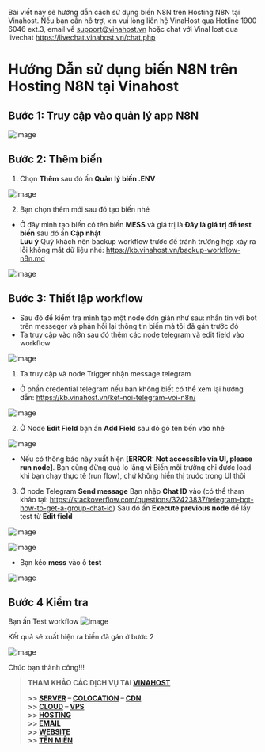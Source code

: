Bài viết này sẽ hướng dẫn cách sử dụng biến N8N trên Hosting N8N tại Vinahost. Nếu bạn cần hỗ trợ, xin vui lòng liên hệ VinaHost qua Hotline 1900 6046 ext.3, email về support@vinahost.vn hoặc chat với VinaHost qua livechat https://livechat.vinahost.vn/chat.php  
# Hướng Dẫn sử dụng biến N8N trên Hosting N8N tại Vinahost

## Bước 1: Truy cập vào quản lý app N8N

![image](https://github.com/user-attachments/assets/5ea97112-e649-4f6b-9374-a565e7b98e2d)

## Bước 2: Thêm biến 

1. Chọn **Thêm** sau đó ấn **Quản lý biến .ENV** 

![image](https://github.com/user-attachments/assets/a955841c-abd4-4b1a-8186-b128e0dce539)


2. Bạn chọn thêm mới sau đó tạo biến nhé
- Ở đây mình tạo biến có tên biến **MESS** và giá trị là **Đây là giá trị để test biến** sau đó ấn **Cập nhật**  
**Lưu ý** Quý khách nên backup workflow trước để tránh trường hợp xảy ra lỗi không mất dữ liệu nhé: https://kb.vinahost.vn/backup-workflow-n8n.md

![image](https://github.com/user-attachments/assets/bd69d46b-aeb3-4932-9a63-7b45ee17b552)


## Bước 3: Thiết lập workflow  
-  Sau đó để kiểm tra mình tạo một node đơn giản như sau: nhắn tin với bot trên messeger và phản hồi lại thông tin biến mà tôi đã gán trước đó
-  Ta truy cập vào n8n sau đó thêm các node telegram và edit field vào workflow

![image](https://github.com/user-attachments/assets/83810cb6-4fae-4105-ae27-8eebe5442477)

1. Ta truy cập và node Trigger nhận message telegram
- Ở phần credential telegram nếu bạn không biết có thể xem lại hướng dẫn: https://kb.vinahost.vn/ket-noi-telegram-voi-n8n/

![image](https://github.com/user-attachments/assets/63679a8b-e601-4d1a-b639-a457f95a8e3e)


2. Ở Node  **Edit Field** bạn ấn **Add Field** sau đó gõ tên bến vào nhé

![image](https://github.com/user-attachments/assets/f1aca0d2-7d5f-424e-ab90-8de65012367f)

- Nếu có thông báo này xuất hiện **[ERROR: Not accessible via UI, please run node]**. Bạn cũng đừng quá lo lắng vì Biến môi trường chỉ được load khi bạn chạy thực tế (run flow), chứ không hiển thị trước trong UI thôi

3. Ở node Telegram **Send message**
Bạn nhập **Chat ID** vào (có thể tham khảo tại: https://stackoverflow.com/questions/32423837/telegram-bot-how-to-get-a-group-chat-id)
Sau đó ấn **Execute previous node** để lấy test từ **Edit field**

![image](https://github.com/user-attachments/assets/458f01e6-d206-488e-842d-4b26b370244e)

![image](https://github.com/user-attachments/assets/1c4f97b9-bea8-4cdd-b006-c0c901e722bf)

- Bạn kéo **mess** vào ô **test**

![image](https://github.com/user-attachments/assets/6164ee88-58d5-4787-980e-92545889e94d)



## Bước 4 Kiểm tra

Bạn ấn Test workflow 
![image](https://github.com/user-attachments/assets/dd21b946-53ee-49db-99c0-09c913404d48)

Kết quả sẽ xuất hiện ra biến đã gán ở bước 2

![image](https://github.com/user-attachments/assets/4b4d58ec-b2b6-4995-a4e3-34f9c578a4c3)


Chúc bạn thành công!!!
> **THAM KHẢO CÁC DỊCH VỤ TẠI [VINAHOST](https://vinahost.vn/)**
>
> **\>> [SERVER](https://vinahost.vn/thue-may-chu-rieng/) – [COLOCATION](https://vinahost.vn/colocation.html) – [CDN](https://vinahost.vn/dich-vu-cdn-chuyen-nghiep)**<br>
> **\>> [CLOUD](https://vinahost.vn/cloud-server-gia-re/) – [VPS](https://vinahost.vn/vps-ssd-chuyen-nghiep/)**<br>
> **\>> [HOSTING](https://vinahost.vn/wordpress-hosting)**<br>
> **\>> [EMAIL](https://vinahost.vn/email-hosting)**<br>
> **\>> [WEBSITE](http://vinawebsite.vn/)**<br>
> **\>> [TÊN MIỀN](https://vinahost.vn/ten-mien-gia-re/)**<br>
